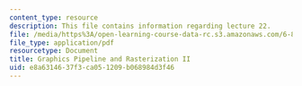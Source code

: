 ```yaml
---
content_type: resource
description: This file contains information regarding lecture 22.
file: /media/https%3A/open-learning-course-data-rc.s3.amazonaws.com/6-837-computer-graphics-fall-2012/e8a6314637f3ca051209b068984d3f46_MIT6_837F12_Lec22.pdf
file_type: application/pdf
resourcetype: Document
title: Graphics Pipeline and Rasterization II
uid: e8a63146-37f3-ca05-1209-b068984d3f46
---
```

